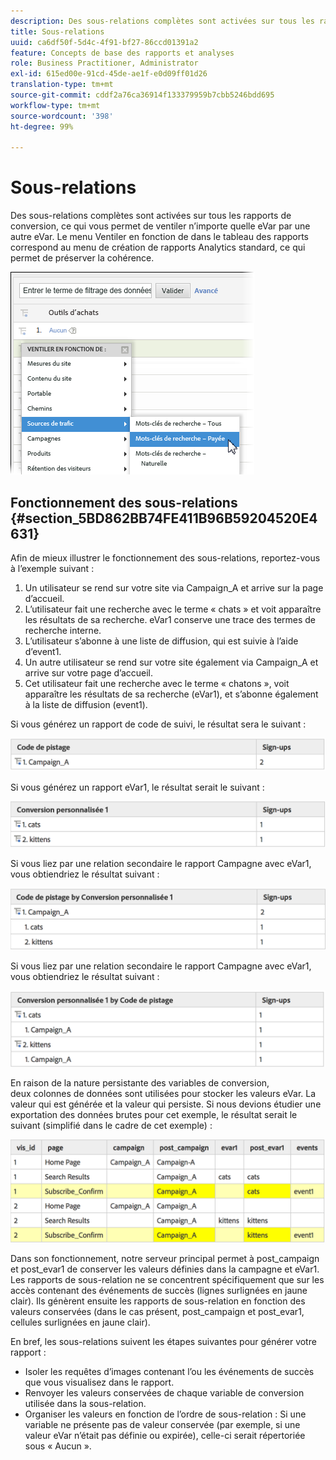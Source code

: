 ```yaml
---
description: Des sous-relations complètes sont activées sur tous les rapports de conversion, ce qui vous permet de ventiler n’importe quelle eVar par une autre eVar. Le menu Ventiler en fonction de dans le tableau des rapports correspond au menu de création de rapports Analytics standard, ce qui permet de préserver la cohérence.
title: Sous-relations
uuid: ca6df50f-5d4c-4f91-bf27-86ccd01391a2
feature: Concepts de base des rapports et analyses
role: Business Practitioner, Administrator
exl-id: 615ed00e-91cd-45de-ae1f-e0d09ff01d26
translation-type: tm+mt
source-git-commit: cddf2a76ca36914f133379959b7cbb5246bdd695
workflow-type: tm+mt
source-wordcount: '398'
ht-degree: 99%

---
```


# Sous-relations

Des sous-relations complètes sont activées sur tous les rapports de conversion, ce qui vous permet de ventiler n’importe quelle eVar par une autre eVar. Le menu Ventiler en fonction de dans le tableau des rapports correspond au menu de création de rapports Analytics standard, ce qui permet de préserver la cohérence.

![](assets/subrelations.png)

## Fonctionnement des sous-relations {#section_5BD862BB74FE411B96B59204520E4631}

Afin de mieux illustrer le fonctionnement des sous-relations, reportez-vous à l’exemple suivant :

1. Un utilisateur se rend sur votre site via Campaign_A et arrive sur la page d’accueil.
1. L’utilisateur fait une recherche avec le terme « chats » et voit apparaître les résultats de sa recherche. eVar1 conserve une trace des termes de recherche interne.
1. L’utilisateur s’abonne à une liste de diffusion, qui est suivie à l’aide d’event1.
1. Un autre utilisateur se rend sur votre site également via Campaign_A et arrive sur votre page d’accueil.
1. Cet utilisateur fait une recherche avec le terme « chatons », voit apparaître les résultats de sa recherche (eVar1), et s’abonne également à la liste de diffusion (event1).

Si vous générez un rapport de code de suivi, le résultat sera le suivant :

![](assets/subrel_1.png)

Si vous générez un rapport eVar1, le résultat serait le suivant :

![](assets/subrel_2.png)

Si vous liez par une relation secondaire le rapport Campagne avec eVar1, vous obtiendriez le résultat suivant :

![](assets/subrel_3.png)

Si vous liez par une relation secondaire le rapport Campagne avec eVar1, vous obtiendriez le résultat suivant :

![](assets/subrel_4.png)

En raison de la nature persistante des variables de conversion, deux colonnes de données sont utilisées pour stocker les valeurs eVar. La valeur qui est générée et la valeur qui persiste. Si nous devions étudier une exportation des données brutes pour cet exemple, le résultat serait le suivant (simplifié dans le cadre de cet exemple) :

![](assets/subrel_5.png)

Dans son fonctionnement, notre serveur principal permet à post_campaign et post_evar1 de conserver les valeurs définies dans la campagne et eVar1. Les rapports de sous-relation ne se concentrent spécifiquement que sur les accès contenant des événements de succès (lignes surlignées en jaune clair). Ils génèrent ensuite les rapports de sous-relation en fonction des valeurs conservées (dans le cas présent, post_campaign et post_evar1, cellules surlignées en jaune clair).

En bref, les sous-relations suivent les étapes suivantes pour générer votre rapport :

* Isoler les requêtes d’images contenant l’ou les événements de succès que vous visualisez dans le rapport.
* Renvoyer les valeurs conservées de chaque variable de conversion utilisée dans la sous-relation.
* Organiser les valeurs en fonction de l’ordre de sous-relation : Si une variable ne présente pas de valeur conservée (par exemple, si une valeur eVar n’était pas définie ou expirée), celle-ci serait répertoriée sous « Aucun ».
